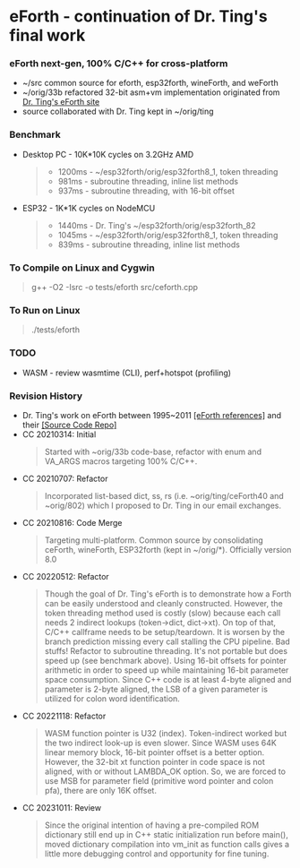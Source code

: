 # eForth - continuation of Dr. Ting's final work

### eForth next-gen, 100% C/C++ for cross-platform
* ~/src common source for eforth, esp32forth, wineForth, and weForth
* ~/orig/33b refactored 32-bit asm+vm implementation originated from <a href="http://forth.org/OffeteStore/OffeteStore.html" target="_blank">Dr. Ting's eForth site</a>
* source collaborated with Dr. Ting kept in ~/orig/ting

### Benchmark
* Desktop PC - 10K*10K cycles on 3.2GHz AMD
   > + 1200ms - ~/esp32forth/orig/esp32forth8_1, token threading
   > +  981ms - subroutine threading, inline list methods
   > +  937ms - subroutine threading, with 16-bit offset

* ESP32 - 1K*1K cycles on NodeMCU
   > + 1440ms - Dr. Ting's ~/esp32forth/orig/esp32forth_82
   > + 1045ms - ~/esp32forth/orig/esp32forth8_1, token threading
   > +  839ms - subroutine threading, inline list methods

### To Compile on Linux and Cygwin
> g++ -O2 -Isrc -o tests/eforth src/ceforth.cpp

### To Run on Linux
> ./tests/eforth

### TODO
* WASM - review wasmtime (CLI), perf+hotspot (profiling)

### Revision History
* Dr. Ting's work on eForth between 1995~2011
  <a href="http://forth.org/library/eforth_SOC" target="_blank">[eForth references]</a> and their <a href="http://forth.org/library/eforth_SOC/eforth_SOC_source" target="_blank">[Source Code Repo]</a>
* CC 20210314: Initial
  > Started with ~orig/33b code-base, refactor with enum and VA_ARGS macros targeting 100% C/C++.
* CC 20210707: Refactor
  > Incorporated list-based dict, ss, rs (i.e. ~orig/ting/ceForth40 and ~orig/802) which I proposed to Dr. Ting in our email exchanges.
* CC 20210816: Code Merge
  > Targeting multi-platform. Common source by consolidating ceForth, wineForth, ESP32forth (kept in ~/orig/*). Officially version 8.0
* CC 20220512: Refactor
  >  Though the goal of Dr. Ting's eForth is to demonstrate how a Forth can be easily understood and cleanly constructed. However, the token threading method used is costly (slow) because each call needs 2 indirect lookups (token->dict, dict->xt). On top of that, C/C++ callframe needs to be setup/teardown. It is worsen by the branch prediction missing every call stalling the CPU pipeline. Bad stuffs!
  > Refactor to subroutine threading. It's not portable but does speed up (see benchmark above). Using 16-bit offsets for pointer arithmetic in order to speed up while maintaining 16-bit parameter space consumption. Since C++ code is at least 4-byte aligned and parameter is 2-byte aligned, the LSB of a given parameter is utilized for colon word identification.
* CC 20221118: Refactor
  > WASM function pointer is U32 (index). Token-indirect worked but the two indirect look-up is even slower. Since WASM uses 64K linear memory block, 16-bit pointer offset is a better option. However, the 32-bit xt function pointer in code space is not aligned, with or without LAMBDA_OK option. So, we are forced to use MSB for parameter field (primitive word pointer and colon pfa), there are only 16K offset.
* CC 20231011: Review
  > Since the original intention of having a pre-compiled ROM dictionary still end up in C++ static initialization run before main(), moved dictionary compilation into vm_init as function calls gives a little more debugging control and opportunity for fine tuning.

